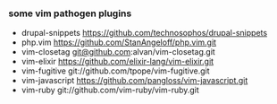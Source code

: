 ### some vim pathogen plugins

- drupal-snippets https://github.com/technosophos/drupal-snippets
- php.vim https://github.com/StanAngeloff/php.vim.git
- vim-closetag git@github.com:alvan/vim-closetag.git
- vim-elixir https://github.com/elixir-lang/vim-elixir.git
- vim-fugitive git://github.com/tpope/vim-fugitive.git
- vim-javascript https://github.com/pangloss/vim-javascript.git
- vim-ruby git://github.com/vim-ruby/vim-ruby.git
